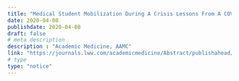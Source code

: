 ```yaml
---
title: "Medical Student Mobilization During A Crisis Lessons From A COVID-19 Medical Student Response Team"
date: 2020-04-08
publishdate: 2020-04-08
draft: false
# meta description
description : "Academic Medicine, AAMC"
link: "https://journals.lww.com/academicmedicine/Abstract/publishahead/Medical_Student_Mobilization_During_A_Crisis_.97220.aspx"
# type
type: "notice"
---
```

